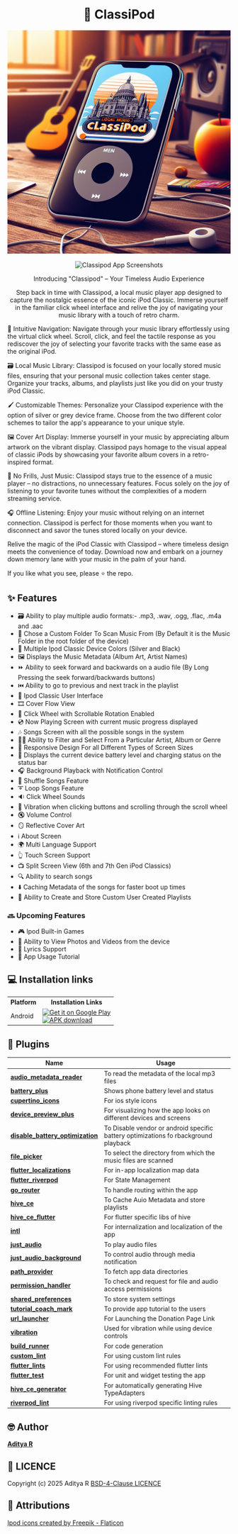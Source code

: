 <div align="center">

# 🎵 ClassiPod

![Classipod Banner](screenshots/classipod_banner.png)

![Classipod App Screenshots](screenshots/combined.png)

Introducing "Classipod" – Your Timeless Audio Experience

Step back in time with Classipod, a local music player app designed to capture the nostalgic essence of the iconic iPod Classic. Immerse yourself in the familiar click wheel interface and relive the joy of navigating your music library with a touch of retro charm.

</div>

🧭 Intuitive Navigation: Navigate through your music library effortlessly using the virtual click wheel. Scroll, click, and feel the tactile response as you rediscover the joy of selecting your favorite tracks with the same ease as the original iPod.

🗃️ Local Music Library: Classipod is focused on your locally stored music files, ensuring that your personal music collection takes center stage. Organize your tracks, albums, and playlists just like you did on your trusty iPod Classic.

🖌️ Customizable Themes: Personalize your Classipod experience with the option of silver or grey device frame. Choose from the two different color schemes to tailor the app's appearance to your unique style.

🖼️ Cover Art Display: Immerse yourself in your music by appreciating album artwork on the vibrant display. Classipod pays homage to the visual appeal of classic iPods by showcasing your favorite album covers in a retro-inspired format.

🎼 No Frills, Just Music: Classipod stays true to the essence of a music player – no distractions, no unnecessary features. Focus solely on the joy of listening to your favorite tunes without the complexities of a modern streaming service.

🎧 Offline Listening: Enjoy your music without relying on an internet connection. Classipod is perfect for those moments when you want to disconnect and savor the tunes stored locally on your device.

Relive the magic of the iPod Classic with Classipod – where timeless design meets the convenience of today. Download now and embark on a journey down memory lane with your music in the palm of your hand.

If you like what you see, please ⭐ the repo.

## ✨ Features

- 🗃️ Ability to play multiple audio formats:- .mp3, .wav, .ogg, .flac, .m4a and .aac
- 🔎 Chose a Custom Folder To Scan Music From (By Default it is the Music Folder in the root folder of the device)
- 🎨 Multiple Ipod Classic Device Colors (Silver and Black)
- 🖼️ Displays the Music Metadata (Album Art, Artist Names)
- ⏩ Ability to seek forward and backwards on a audio file (By Long Pressing the seek forward/backwards buttons)
- ⏮️ Ability to go to previous and next track in the playlist
- 📱 Ipod Classic User Interface
- 🎞️ Cover Flow View
- 🎡 Click Wheel with Scrollable Rotation Enabled
- 💿 Now Playing Screen with current music progress displayed
- 🎶 Songs Screen with all the possible songs in the system
- 🧑‍🎤 Ability to Filter and Select From a Particular Artist, Album or Genre
- 📲 Responsive Design For all Different Types of Screen Sizes
- 🔋 Displays the current device battery level and charging status on the status bar
- 🎧 Background Playback with Notification Control
- 🔀 Shuffle Songs Feature
- ➰ Loop Songs Feature
- 🔉 Click Wheel Sounds
- 📳 Vibration when clicking buttons and scrolling through the scroll wheel
- 🔇 Volume Control
- 🪞 Reflective Cover Art
- ℹ️ About Screen
- 🌍 Multi Language Support
- 👆 Touch Screen Support
- 📺 Split Screen View (6th and 7th Gen iPod Classics)
- 🔍 Ability to search songs
- ⬇️ Caching Metadata of the songs for faster boot up times
- 📃 Ability to Create and Store Custom User Created Playlists

### 🔜 Upcoming Features
- 🎮 Ipod Built-in Games
- 📸 Ability to View Photos and Videos from the device
- 📝 Lyrics Support
- 📖 App Usage Tutorial

## 💻 Installation links

<table>
  <tr>
    <th>Platform</th>
    <th>Installation Links</th>
  </tr>
  <tr>
    <td>Android</td>
    <td>
    <a href="https://play.google.com/store/apps/details?id=com.adeeteya.classipod">
        <img width="220" alt="Get it on Google Play" src="https://play.google.com/intl/en_us/badges/static/images/badges/en_badge_web_generic.png">
      </a>
      <br>
      <a href="https://github.com/adeeteya/Classipod/releases/latest/download/app-production-release.apk">
        <img width="220" alt="APK download" src="https://user-images.githubusercontent.com/114044633/223920025-83687de0-e463-4c5d-8122-e06e4bb7d40c.png">
      </a>
    </td>
  </tr>

</table>


## 🔌 Plugins

| Name                                                                                      | Usage                                                                               |
|-------------------------------------------------------------------------------------------|-------------------------------------------------------------------------------------|
| [**audio_metadata_reader**](https://pub.dev/packages/audio_metadata_reader)               | To read the metadata of the local mp3 files                                         |
| [**battery_plus**](https://pub.dev/packages/battery_plus)                                 | Shows phone battery level and status                                                |
| [**cupertino_icons**](https://pub.dev/packages/cupertino_icons)                           | For ios style icons                                                                 |
| [**device_preview_plus**](https://pub.dev/packages/device_preview_plus)                   | For visualizing how the app looks on different devices and screens                  |
| [**disable_battery_optimization**](https://pub.dev/packages/disable_battery_optimization) | To Disable vendor or android specific battery optimizations fo rbackground playback |
| [**file_picker**](https://pub.dev/packages/file_picker)                                   | To select the directory from which the music files are scanned                      |
| [**flutter_localizations**](https://pub.dev/packages/flutter_localizations)               | For in-app localization map data                                                    |
| [**flutter_riverpod**](https://pub.dev/packages/flutter_riverpod)                         | For State Management                                                                |
| [**go_router**](https://pub.dev/packages/go_router)                                       | To handle routing within the app                                                    |
| [**hive_ce**](https://pub.dev/packages/hive_ce)                                           | To Cache Auio Metadata and store playlists                                          |
| [**hive_ce_flutter**](https://pub.dev/packages/hive_ce_flutter)                           | For flutter specific libs of hive                                                   |
| [**intl**](https://pub.dev/packages/intl)                                                 | For internalization and localization of the app                                     |
| [**just_audio**](https://pub.dev/packages/just_audio)                                     | To play audio files                                                                 |
| [**just_audio_background**](https://pub.dev/packages/just_audio_background)               | To control audio through media notification                                         |
| [**path_provider**](https://pub.dev/packages/path_provider)                               | To fetch app data directories                                                       |
| [**permission_handler**](https://pub.dev/packages/permission_handler)                     | To check and request for file and audio access permissions                          |
| [**shared_preferences**](https://pub.dev/packages/shared_preferences)                     | To store system settings                                                            |
| [**tutorial_coach_mark**](https://pub.dev/packages/tutorial_coach_mark)                   | To provide app tutorial to the users                                                |
| [**url_launcher**](https://pub.dev/packages/url_launcher)                                 | For Launching the Donation Page Link                                                |
| [**vibration**](https://pub.dev/packages/vibration)                                       | Used for vibration while using device controls                                      |
| [**build_runner**](https://pub.dev/packages/build_runner)                                 | For code generation                                                                 |
| [**custom_lint**](https://pub.dev/packages/custom_lint)                                   | For using custom lint rules                                                         |
| [**flutter_lints**](https://pub.dev/packages/flutter_lints)                               | For using recommended flutter lints                                                 |
| [**flutter_test**](https://pub.dev/packages/flutter_test)                                 | For unit and widget testing the app                                                 |
| [**hive_ce_generator**](https://pub.dev/packages/hive_ce_generator)                       | For automatically generating Hive TypeAdapters                                      |
| [**riverpod_lint**](https://pub.dev/packages/riverpod_lint)                               | For using riverpod specific linting rules                                           |

## 🤓 Author

**[Aditya R](https://github.com/adeeteya)**

## 🔖 LICENCE
Copyright (c) 2025 Aditya R
[BSD-4-Clause LICENCE](https://github.com/adeeteya/Classipod/blob/master/LICENSE)

## 🙏 Attributions
<a href="https://www.flaticon.com/free-icons/ipod" title="ipod icons">Ipod icons created by Freepik - Flaticon</a>